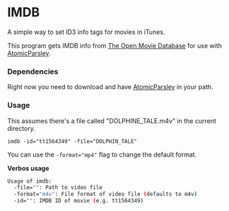 # IMDB

A simple way to set ID3 info tags for movies in iTunes.

This program gets IMDB info from [The Open Movie Database](http://www.omdbapi.com/) for use with [AtomicParsley](http://atomicparsley.sourceforge.net/).

### Dependencies

Right now you need to download and have [AtomicParsley](http://atomicparsley.sourceforge.net/) in your path.

### Usage

This assumes there's a file called "DOLPHINE_TALE.m4v" in the current directory.

`imdb -id="tt1564349" -file="DOLPHIN_TALE"`

You can use the `-format="mp4"` flag to change the default format.

**Verbos usage**

```bash
Usage of imdb:
  -file="": Path to video file
  -format="m4v": File format of video file (defaults to m4v)
  -id="": IMDB ID of movie (e.g. tt1564349)
```

